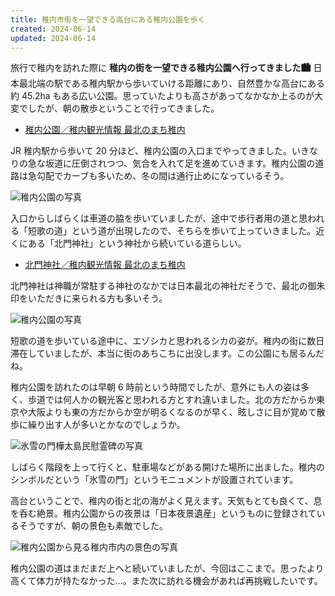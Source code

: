 ```yaml
---
title: 稚内市街を一望できる高台にある稚内公園を歩く
created: 2024-06-14
updated: 2024-06-14
---
```


旅行で稚内を訪れた際に **稚内の街を一望できる稚内公園へ行ってきました🏙** 日本最北端の駅である稚内駅から歩いていける距離にあり、自然豊かな高台にある約 45.2ha もある広い公園。思っていたよりも高さがあってなかなか上るのが大変でしたが、朝の散歩ということで行ってきました。

- [稚内公園／稚内観光情報 最北のまち稚内](https://www.city.wakkanai.hokkaido.jp/kanko/midokoro/spot/wakkanai-park.html)

JR 稚内駅から歩いて 20 分ほど、稚内公園の入口までやってきました。いきなりの急な坂道に圧倒されつつ、気合を入れて足を進めていきます。稚内公園の道路は急勾配でカーブも多いため、冬の間は通行止めになっているそう。

![稚内公園の写真](d3349604-d20a-4f09-5286-4e6f0f4ef700)

入口からしばらくは車道の脇を歩いていましたが、途中で歩行者用の道と思われる「短歌の道」という道が出現したので、そちらを歩いて上っていきました。近くにある「北門神社」という神社から続いている道らしい。

- [北門神社／稚内観光情報 最北のまち稚内](https://www.city.wakkanai.hokkaido.jp/kanko/midokoro/spot/hokumon.html)

北門神社は神職が常駐する神社のなかでは日本最北の神社だそうで、最北の御朱印をいただきに来られる方も多いそう。

![稚内公園の写真](1dd1d198-b4f2-4579-3242-1dbe09c3d600)

短歌の道を歩いている途中に、エゾシカと思われるシカの姿が。稚内の街に数日滞在していましたが、本当に街のあちこちに出没します。この公園にも居るんだね。

稚内公園を訪れたのは早朝 6 時前という時間でしたが、意外にも人の姿は多く、歩道では何人かの観光客と思われる方とすれ違いました。北の方だからか東京や大阪よりも東の方だからか空が明るくなるのが早く、眩しさに目が覚めて散歩に繰り出す人が多いとかなのでしょうか。

![氷雪の門樺太島民慰霊碑の写真](7abea6a4-1e64-466f-d8fc-e3c27f84a100)

しばらく階段を上って行くと、駐車場などがある開けた場所に出ました。稚内のシンボルだという「氷雪の門」というモニュメントが設置されています。

高台ということで、稚内の街と北の海がよく見えます。天気もとても良くて、息を呑む絶景。稚内公園からの夜景は「日本夜景遺産」というものに登録されているそうですが、朝の景色も素敵でした。

![稚内公園から見る稚内市内の景色の写真](77157c18-823e-4c7b-aea5-4128ae9ffd00)

稚内公園の道はまだまだ上へと続いていましたが、今回はここまで。思ったより高くて体力が持たなかった…。また次に訪れる機会があれば再挑戦したいです。
